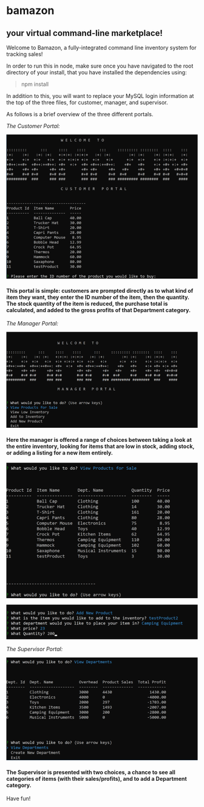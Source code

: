 # bamazon



##  your virtual command-line marketplace!

Welcome to Bamazon, a fully-integrated command line inventory system for tracking sales!

In order to run this in node, make sure once you have navigated to the root directory of your install, that you have installed the dependencies using:

> npm install

In addition to this, you will want to replace your MySQL login information at the top of the three files, for customer, manager, and supervisor.

As follows is a brief overview of the three different portals.

_The Customer Portal:_

![](images/customer1.png?raw=true)


#### This portal is simple: customers are prompted directly as to what kind of item they want, they enter the ID number of the item, then the quantity. The stock quantity of the item is reduced, the purchase total is calculated, and added to the gross profits of that Department category.


_The Manager Portal:_

![](images/manager1.png?raw=true)

#### Here the manager is offered a range of choices between taking a look at the entire inventory, looking for items that are low in stock, adding stock, or adding a listing for a new item entirely.

![](images/manager2.png?raw=true)

![](images/manager3.png?raw=true)


_The Supervisor Portal:_

![](images/supervisor.png?raw=true)

#### The Supervisor is presented with two choices, a chance to see all categories of items (with their sales/profits), and to add a Department category.

Have fun!



